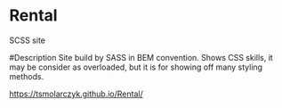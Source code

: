 # Rental
 SCSS site
 
 #Description
Site build by SASS in BEM convention. Shows CSS skills, it may be consider as overloaded, but it is for showing off many styling methods.

https://tsmolarczyk.github.io/Rental/
